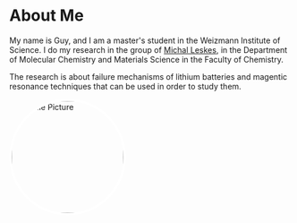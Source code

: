 # About Me

My name is Guy, and I am a master's student in the Weizmann Institute of Science.
I do my research in the group of [Michal Leskes](https://www.weizmann.ac.il/MCMS/Leskes/home), in the Department of Molecular Chemistry and Materials Science in the Faculty of Chemistry.

The research is about failure mechanisms of lithium batteries and magentic resonance techniques that can be used in order to study them.

<img src="battery.jpg" alt="Profile Picture" width="200" style="border-radius: 50%; border: 4px solid white;">
